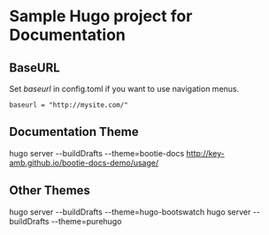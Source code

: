 # Sample Hugo project for Documentation
## BaseURL

Set *baseurl* in config.toml if you want to use navigation menus.

    baseurl = "http://mysite.com/"

## Documentation Theme
hugo server --buildDrafts --theme=bootie-docs
http://key-amb.github.io/bootie-docs-demo/usage/

## Other Themes
hugo server --buildDrafts --theme=hugo-bootswatch
hugo server --buildDrafts --theme=purehugo
